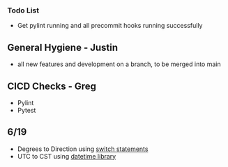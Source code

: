 ### Todo List
- Get pylint running and all precommit hooks running successfully


## General Hygiene - Justin
- all new features and development on a branch, to be merged into main

## CICD Checks - Greg
- Pylint
- Pytest

## 6/19
- Degrees to Direction using [switch statements](https://docs.python.org/3/tutorial/controlflow.html)
- UTC to CST using [datetime library](https://docs.python.org/3/library/datetime.html)